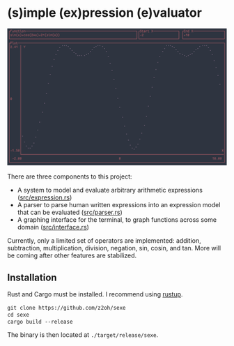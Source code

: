 # (s)imple (ex)pression (e)valuator

<center>
    <img src="demo.png">
</center>

There are three components to this project:
* A system to model and evaluate arbitrary arithmetic expressions ([src/expression.rs](src/expression.rs))
* A parser to parse human written expressions into an expression model that can be evaluated ([src/parser.rs](src/parser.rs))
* A graphing interface for the terminal, to graph functions across some domain ([src/interface.rs](src/interface.rs))

Currently, only a limited set of operators are implemented: addition, subtraction, multiplication, division, negation, sin, cosin, and tan. More will be coming after other features are stabilized.

## Installation
Rust and Cargo must be installed. I recommend using [rustup](https://rustup.rs/).

```
git clone https://github.com/z2oh/sexe
cd sexe
cargo build --release
```

The binary is then located at `./target/release/sexe`.
